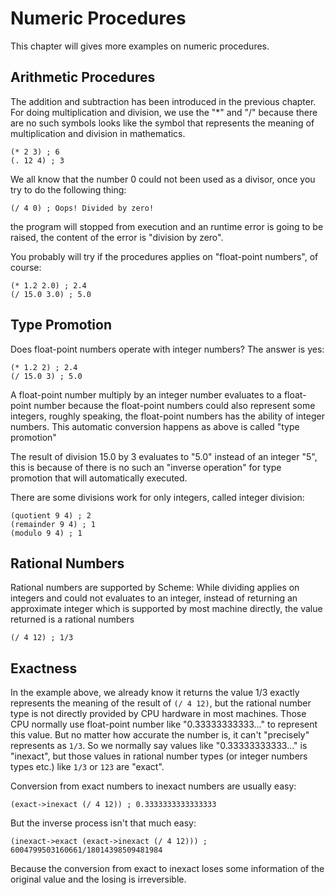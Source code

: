 Numeric Procedures
==================

This chapter will gives more examples on numeric procedures.


Arithmetic Procedures
---------------------

The addition and subtraction has been introduced in the previous chapter.
For doing multiplication and division, we use the "*" and "/" because 
there are no such symbols looks like the symbol that represents the 
meaning of multiplication and division in mathematics.

```
(* 2 3) ; 6
(. 12 4) ; 3
```

We all know that the number 0 could not been used as a divisor, once you
try to do the following thing:

```
(/ 4 0) ; Oops! Divided by zero!
```

the program will stopped from execution and 
an runtime error is going to be raised, 
the content of the error is "division by zero". 

You probably will try if the procedures applies on "float-point numbers", of course:
```
(* 1.2 2.0) ; 2.4
(/ 15.0 3.0) ; 5.0
```


Type Promotion
--------------

Does float-point numbers operate with integer numbers? The answer is yes:
```
(* 1.2 2) ; 2.4
(/ 15.0 3) ; 5.0
```

A float-point number multiply by an integer number evaluates to a float-point number
because the float-point numbers could also represent some integers, roughly speaking,
the float-point numbers has the ability of integer numbers. This automatic conversion
happens as above is called "type promotion"

The result of division 15.0 by 3 evaluates to "5.0" instead of an integer "5", this is 
because of there is no such an "inverse operation" for type promotion that will automatically
executed.


There are some divisions work for only integers, called integer division:
```
(quotient 9 4) ; 2
(remainder 9 4) ; 1
(modulo 9 4) ; 1
```


Rational Numbers
----------------

Rational numbers are supported by Scheme:
While dividing applies on integers and could not evaluates to an integer,
instead of returning an approximate integer which is supported by most
machine directly, the value returned is a rational numbers
```
(/ 4 12) ; 1/3
```


Exactness
---------

In the example above, we already know it returns the value 1/3 exactly
represents the meaning of the result of `(/ 4 12)`, but the 
rational number type is not directly provided by CPU hardware in most
machines. Those CPU normally use float-point number like "0.33333333333..."
to represent this value. But no matter how accurate the number is, it can't
"precisely" represents as `1/3`. So we normally say values like "0.33333333333..." is "inexact", but those values in rational number 
types (or integer numbers types etc.) like `1/3` or `123` are "exact".

Conversion from exact numbers to inexact numbers are usually easy:
```
(exact->inexact (/ 4 12)) ; 0.3333333333333333
```

But the inverse process isn't that much easy:
```
(inexact->exact (exact->inexact (/ 4 12))) ; 6004799503160661/18014398509481984
```

Because the conversion from exact to inexact loses some information of
the original value and the losing is irreversible.

